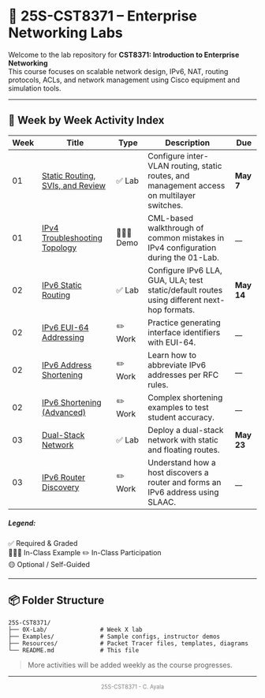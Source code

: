 
# 📘 25S-CST8371 – Enterprise Networking Labs

Welcome to the lab repository for **CST8371: Introduction to Enterprise Networking**  
This course focuses on scalable network design, IPv6, NAT, routing protocols, ACLs, and network management using Cisco equipment and simulation tools.

---

## 📅 Week by Week Activity Index

| Week | Title                                                                    | Type         | Description                                                                                | Due        |
| ---- | ------------------------------------------------------------------------ | ------------ | ------------------------------------------------------------------------------------------ | ---------- |
| 01   | [Static Routing, SVIs, and Review](./01-Lab-Review/README.md)            | ✅ Lab        | Configure inter-VLAN routing, static routes, and management access on multilayer switches. | **May 7**  |
| 01   | [IPv4 Troubleshooting Topology](./Examples/01-Example/01-Example.md)     | 👩🏽‍🏫 Demo | CML-based walkthrough of common mistakes in IPv4 configuration during the 01-Lab.          | __         |
| 02   | [IPv6 Static Routing](./02-Lab-IPv6/02-Lab-IPv6.md)                      | ✅ Lab        | Configure IPv6 LLA, GUA, ULA; test static/default routes using different next-hop formats. | **May 14** |
| 02   | [IPv6 EUI-64 Addressing](./Resources/ipv6-eui64-student.md)              | ✏️ Work      | Practice generating interface identifiers with EUI-64.                                     | __         |
| 02   | [IPv6 Address Shortening](./Resources/ipv6-shorten-student.md)           | ✏️ Work      | Learn how to abbreviate IPv6 addresses per RFC rules.                                      | __         |
| 02   | [IPv6 Shortening (Advanced)](./Resources/ipv6-shorten-student-tricky.md) | ✏️ Work      | Complex shortening examples to test student accuracy.                                      | __         |
| 03   | [Dual-Stack Network](./03-PT-Dual-Stack/03-PT-Dual-Stack.md)             | ✅ Lab        | Deploy a dual-stack network with static and floating routes.                               | **May 23** |
| 03   | [IPv6 Router Discovery](ipv6-Router-Discovery-SLAAC.md)                  | ✏️ Work      | Understand how a host discovers a router and forms an IPv6 address using SLAAC.            | __         |

##### **Legend**:  
✅ Required & Graded  
👩🏽‍🏫 In-Class Example
✏️ In-Class Participation  
🟡 Optional / Self-Guided

---

## 📦 Folder Structure

```
25S-CST8371/
├── 0X-Lab/               # Week X lab
├── Examples/             # Sample configs, instructor demos
├── Resources/            # Packet Tracer files, templates, diagrams
└── README.md             # This file
```

> More activities will be added weekly as the course progresses.

---
<p style="font-size: 0.8em; text-align: center; color: gray;">
25S-CST8371 - C. Ayala
</p>

